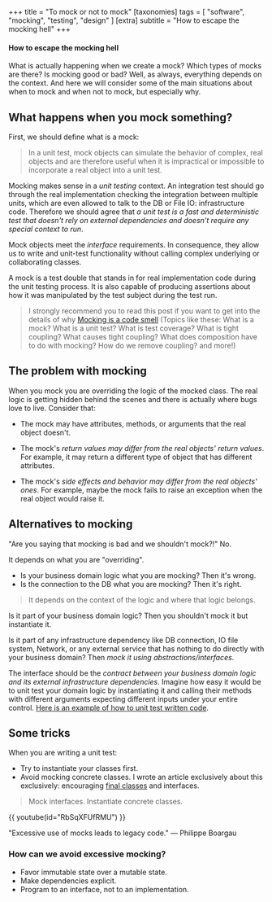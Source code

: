 +++
title = "To mock or not to mock"
[taxonomies]
tags = [ "software", "mocking", "testing", "design" ]
[extra]
subtitle = "How to escape the mocking hell"
+++

#### How to escape the mocking hell

What is actually happening when we create a mock? Which types of mocks are there? Is mocking good or bad? Well, as always, everything depends on the context. And here we will consider some of the main situations about when to mock and when not to mock, but especially why.

## What happens when you mock something?

First, we should define what is a mock:

> In a unit test, mock objects can simulate the behavior of complex, real objects and are therefore useful when it is impractical or impossible to incorporate a real object into a unit test.

Mocking makes sense in a *unit testing* context. An integration test should go through the real implementation checking the integration between multiple units, which are even allowed to talk to the DB or File IO: infrastructure code. Therefore we should agree that *a unit test is a fast and deterministic test that doesn't rely on external dependencies and doesn't require any special context to run*.

Mock objects meet the *interface* requirements. In consequence, they allow us to write and unit-test functionality without calling complex underlying or collaborating classes.

A mock is a test double that stands in for real implementation code during the unit testing process. It is also capable of producing assertions about how it was manipulated by the test subject during the test run.

> I strongly recommend you to read this post if you want to get into the details of why [Mocking is a code smell](https://medium.com/javascript-scene/mocking-is-a-code-smell-944a70c90a6a) (Topics like these: What is a mock? What is a unit test? What is test coverage? What is tight coupling? What causes tight coupling? What does composition have to do with mocking? How do we remove coupling? and more!)

## The problem with mocking

When you mock you are overriding the logic of the mocked class. The real logic is getting hidden behind the scenes and there is actually where bugs love to live. Consider that:

* The mock may have attributes, methods, or arguments that the real object doesn't.

* The mock's *return values may differ from the real objects' return values*. For example, it may return a different type of object that has different attributes.

* The mock's *side effects and behavior may differ from the real objects' ones*. For example, maybe the mock fails to raise an exception when the real object would raise it.

## Alternatives to mocking

"Are you saying that mocking is bad and we shouldn't mock?!" No.

It depends on what you are "overriding".
* Is your business domain logic what you are mocking? Then it's wrong.
* Is the connection to the DB what you are mocking? Then it's right.

> It depends on the context of the logic and where that logic belongs.

Is it part of your business domain logic? Then you shouldn't mock it but instantiate it.

Is it part of any infrastructure dependency like DB connection, IO file system, Network, or any external service that has nothing to do directly with your business domain? Then *mock it using abstractions/interfaces*.

The interface should be the *contract between your business domain logic and its external infrastructure dependencies*. Imagine how easy it would be to unit test your domain logic by instantiating it and calling their methods with different arguments expecting different inputs under your entire control. [Here is an example of how to unit test written code](https://medium.com/swlh/unit-testing-effectively-4d1cabc77722).

## Some tricks

When you are writing a unit test:

* Try to instantiate your classes first.
* Avoid mocking concrete classes. I wrote an article exclusively about this exclusively: encouraging [final classes](https://medium.com/swlh/final-classes-in-php-9174e3e2747e) and interfaces.

> Mock interfaces. Instantiate concrete classes.

{{ youtube(id="RbSqXFUfRMU") }}

"Excessive use of mocks leads to legacy code." — Philippe Boargau

### How can we avoid excessive mocking?

* Favor immutable state over a mutable state.
* Make dependencies explicit.
* Program to an interface, not to an implementation.
